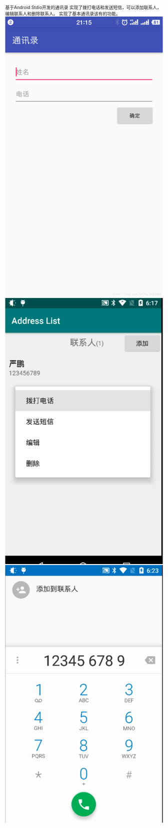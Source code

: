 基于Android Stdio开发的通讯录
实现了拨打电话和发送短信，可以添加联系人，编辑联系人和删除联系人。
实现了基本通讯录该有的功能。
![添加联系人](https://github.com/bailuren/Address-List/blob/master/img-folder/add.png)
![拨电话](https://github.com/bailuren/Address-List/blob/master/img-folder/tel1.png) ![拨电话](https://github.com/bailuren/Address-List/blob/master/img-folder/tel2.png)
